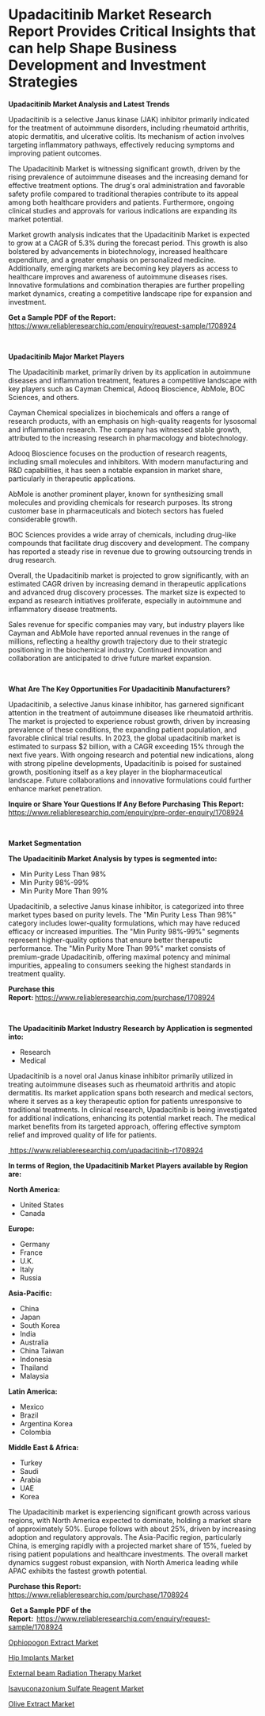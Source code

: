 <p><h1>Upadacitinib Market Research Report Provides Critical Insights that can help Shape Business Development and Investment Strategies</h1></p><p><strong>Upadacitinib Market Analysis and Latest Trends</strong></p>
<p><p>Upadacitinib is a selective Janus kinase (JAK) inhibitor primarily indicated for the treatment of autoimmune disorders, including rheumatoid arthritis, atopic dermatitis, and ulcerative colitis. Its mechanism of action involves targeting inflammatory pathways, effectively reducing symptoms and improving patient outcomes. </p><p>The Upadacitinib Market is witnessing significant growth, driven by the rising prevalence of autoimmune diseases and the increasing demand for effective treatment options. The drug's oral administration and favorable safety profile compared to traditional therapies contribute to its appeal among both healthcare providers and patients. Furthermore, ongoing clinical studies and approvals for various indications are expanding its market potential.</p><p>Market growth analysis indicates that the Upadacitinib Market is expected to grow at a CAGR of 5.3% during the forecast period. This growth is also bolstered by advancements in biotechnology, increased healthcare expenditure, and a greater emphasis on personalized medicine. Additionally, emerging markets are becoming key players as access to healthcare improves and awareness of autoimmune diseases rises. Innovative formulations and combination therapies are further propelling market dynamics, creating a competitive landscape ripe for expansion and investment.</p></p>
<p><strong>Get a Sample PDF of the Report:&nbsp;</strong> <a href="https://www.reliableresearchiq.com/enquiry/request-sample/1708924?utm_campaign=1788&utm_medium=2&utm_source=Github&utm_content=ia&utm_term=21102024&utm_id=upadacitinib">https://www.reliableresearchiq.com/enquiry/request-sample/1708924</a></p>
<p>&nbsp;</p>
<p><strong>Upadacitinib Major Market Players</strong></p>
<p><p>The Upadacitinib market, primarily driven by its application in autoimmune diseases and inflammation treatment, features a competitive landscape with key players such as Cayman Chemical, Adooq Bioscience, AbMole, BOC Sciences, and others. </p><p>Cayman Chemical specializes in biochemicals and offers a range of research products, with an emphasis on high-quality reagents for lysosomal and inflammation research. The company has witnessed stable growth, attributed to the increasing research in pharmacology and biotechnology. </p><p>Adooq Bioscience focuses on the production of research reagents, including small molecules and inhibitors. With modern manufacturing and R&D capabilities, it has seen a notable expansion in market share, particularly in therapeutic applications. </p><p>AbMole is another prominent player, known for synthesizing small molecules and providing chemicals for research purposes. Its strong customer base in pharmaceuticals and biotech sectors has fueled considerable growth. </p><p>BOC Sciences provides a wide array of chemicals, including drug-like compounds that facilitate drug discovery and development. The company has reported a steady rise in revenue due to growing outsourcing trends in drug research. </p><p>Overall, the Upadacitinib market is projected to grow significantly, with an estimated CAGR driven by increasing demand in therapeutic applications and advanced drug discovery processes. The market size is expected to expand as research initiatives proliferate, especially in autoimmune and inflammatory disease treatments.</p><p>Sales revenue for specific companies may vary, but industry players like Cayman and AbMole have reported annual revenues in the range of millions, reflecting a healthy growth trajectory due to their strategic positioning in the biochemical industry. Continued innovation and collaboration are anticipated to drive future market expansion.</p></p>
<p>&nbsp;</p>
<p><strong>What Are The Key Opportunities For Upadacitinib Manufacturers?</strong></p>
<p><p>Upadacitinib, a selective Janus kinase inhibitor, has garnered significant attention in the treatment of autoimmune diseases like rheumatoid arthritis. The market is projected to experience robust growth, driven by increasing prevalence of these conditions, the expanding patient population, and favorable clinical trial results. In 2023, the global upadacitinib market is estimated to surpass $2 billion, with a CAGR exceeding 15% through the next five years. With ongoing research and potential new indications, along with strong pipeline developments, Upadacitinib is poised for sustained growth, positioning itself as a key player in the biopharmaceutical landscape. Future collaborations and innovative formulations could further enhance market penetration.</p></p>
<p><strong>Inquire or Share Your Questions If Any Before Purchasing This Report:</strong> <a href="https://www.reliableresearchiq.com/enquiry/pre-order-enquiry/1708924?utm_campaign=1788&utm_medium=2&utm_source=Github&utm_content=ia&utm_term=21102024&utm_id=upadacitinib">https://www.reliableresearchiq.com/enquiry/pre-order-enquiry/1708924</a></p>
<p>&nbsp;</p>
<p><strong>Market Segmentation</strong></p>
<p><strong>The Upadacitinib Market Analysis by types is segmented into:</strong></p>
<p><ul><li>Min Purity Less Than 98%</li><li>Min Purity 98%-99%</li><li>Min Purity More Than 99%</li></ul></p>
<p><p>Upadacitinib, a selective Janus kinase inhibitor, is categorized into three market types based on purity levels. The "Min Purity Less Than 98%" category includes lower-quality formulations, which may have reduced efficacy or increased impurities. The "Min Purity 98%-99%" segments represent higher-quality options that ensure better therapeutic performance. The "Min Purity More Than 99%" market consists of premium-grade Upadacitinib, offering maximal potency and minimal impurities, appealing to consumers seeking the highest standards in treatment quality.</p></p>
<p><strong>Purchase this Report:&nbsp;</strong><a href="https://www.reliableresearchiq.com/purchase/1708924?utm_campaign=1788&utm_medium=2&utm_source=Github&utm_content=ia&utm_term=21102024&utm_id=upadacitinib">https://www.reliableresearchiq.com/purchase/1708924</a></p>
<p>&nbsp;</p>
<p><strong>The Upadacitinib Market Industry Research by Application is segmented into:</strong></p>
<p><ul><li>Research</li><li>Medical</li></ul></p>
<p><p>Upadacitinib is a novel oral Janus kinase inhibitor primarily utilized in treating autoimmune diseases such as rheumatoid arthritis and atopic dermatitis. Its market application spans both research and medical sectors, where it serves as a key therapeutic option for patients unresponsive to traditional treatments. In clinical research, Upadacitinib is being investigated for additional indications, enhancing its potential market reach. The medical market benefits from its targeted approach, offering effective symptom relief and improved quality of life for patients.</p></p>
<p><a href="https://www.reliableresearchiq.com/upadacitinib-r1708924?utm_campaign=1788&utm_medium=2&utm_source=Github&utm_content=ia&utm_term=21102024&utm_id=upadacitinib">&nbsp;https://www.reliableresearchiq.com/upadacitinib-r1708924</a></p>
<p><strong>In terms of Region, the Upadacitinib Market Players available by Region are:</strong></p>
<p>
    <p> <strong> North America: </strong>
        <ul>
            <li>United States</li>
            <li>Canada</li>
        </ul>
        </p> 
    <p> <strong> Europe: </strong>
        <ul>
            <li>Germany</li>
            <li>France</li>
            <li>U.K.</li>
            <li>Italy</li>
            <li>Russia</li>
        </ul>
        </p> 
    <p> <strong> Asia-Pacific: </strong>
        <ul>
            <li>China</li>
            <li>Japan</li>
            <li>South Korea</li>
            <li>India</li>
            <li>Australia</li>
            <li>China Taiwan</li>
            <li>Indonesia</li>
            <li>Thailand</li>
            <li>Malaysia</li>
        </ul>
        </p> 
    <p> <strong> Latin America: </strong>
        <ul>
            <li>Mexico</li>
            <li>Brazil</li>
            <li>Argentina Korea</li>
            <li>Colombia</li>
        </ul>
        </p> 
    <p> <strong> Middle East & Africa: </strong>
        <ul>
            <li>Turkey</li>
            <li>Saudi</li>
            <li>Arabia</li>
            <li>UAE</li>
            <li>Korea</li>
        </ul>
    </p>
    </p>
<p><p>The Upadacitinib market is experiencing significant growth across various regions, with North America expected to dominate, holding a market share of approximately 50%. Europe follows with about 25%, driven by increasing adoption and regulatory approvals. The Asia-Pacific region, particularly China, is emerging rapidly with a projected market share of 15%, fueled by rising patient populations and healthcare investments. The overall market dynamics suggest robust expansion, with North America leading while APAC exhibits the fastest growth potential.</p></p>
<p><strong>Purchase this Report: </strong><a href="https://www.reliableresearchiq.com/purchase/1708924?utm_campaign=1788&utm_medium=2&utm_source=Github&utm_content=ia&utm_term=21102024&utm_id=upadacitinib">https://www.reliableresearchiq.com/purchase/1708924</a></p>
<p>&nbsp;<strong>Get a Sample PDF of the Report:&nbsp;&nbsp;</strong><a href="https://www.reliableresearchiq.com/enquiry/request-sample/1708924?utm_campaign=1788&utm_medium=2&utm_source=Github&utm_content=ia&utm_term=21102024&utm_id=upadacitinib">https://www.reliableresearchiq.com/enquiry/request-sample/1708924</a></p>
<p><strong></strong></p>
<p><p><a href="https://www.linkedin.com/pulse/market-leaders-laggards-global-ophiopogon-extract-trends-forecast-movac?utm_campaign=1788&utm_medium=2&utm_source=Github&utm_content=ia&utm_term=21102024&utm_id=upadacitinib">Ophiopogon Extract Market</a></p><p><a href="https://www.linkedin.com/pulse/hip-implants-market-outlook-forecast-from-2024-2031-raket-research-6lgff?utm_campaign=1788&utm_medium=2&utm_source=Github&utm_content=ia&utm_term=21102024&utm_id=upadacitinib">Hip Implants Market</a></p><p><a href="https://www.linkedin.com/pulse/external-beam-radiation-therapy-value-chain-analysis-gdz2f?utm_campaign=1788&utm_medium=2&utm_source=Github&utm_content=ia&utm_term=21102024&utm_id=upadacitinib">External beam Radiation Therapy Market</a></p><p><a href="https://github.com/BesaLoshi2000/Market-Research-Report-List-1/blob/main/isavuconazonium-sulfate-reagent-market.md?utm_campaign=1788&utm_medium=2&utm_source=Github&utm_content=ia&utm_term=21102024&utm_id=upadacitinib">Isavuconazonium Sulfate Reagent Market</a></p><p><a href="https://www.linkedin.com/pulse/olive-extract-market-outlook-share-analysis-growth-bhawc?utm_campaign=1788&utm_medium=2&utm_source=Github&utm_content=ia&utm_term=21102024&utm_id=upadacitinib">Olive Extract Market</a></p></p>